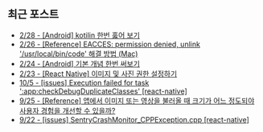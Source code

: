 


## 최근 포스트
 - [2/28 - [Android] kotilin 한번 훓어 보기](https://kdn0325.github.io/development/2025-02-28-2.html)
 - [2/26 - [Reference] EACCES: permission denied, unlink '/usr/local/bin/code' 해결 방법 (Mac)](https://kdn0325.github.io/etc/2025-02-26-14.html)
 - [2/24 - [Android] 기본 개념 한번 써보기](https://kdn0325.github.io/development/2025-02-24-1.html)
 - [2/23 - [React Native]  이미지 및 사진 권한 설정하기](https://kdn0325.github.io/development/2025-02-23-27.html)
 - [10/5 - [issues] Execution failed for task ':app:checkDebugDuplicateClasses' [react-native]](https://kdn0325.github.io/issues/2024-10-05-12.html)
 - [9/25 - [Reference] 앱에서 이미지 또는 영상을 불러올 때 크기가 어느 정도되야 사용자 경험을 개선할 수 있을까?](https://kdn0325.github.io/etc/2024-09-25-13.html)
 - [9/22 - [issues] SentryCrashMonitor_CPPException.cpp [react-native]](https://kdn0325.github.io/issues/2024-09-22-11.html)
